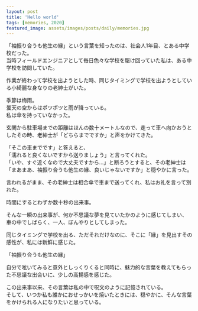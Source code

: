 ```yaml
---
layout: post
title: 'Hello world'
tags: [memories, 2020]
featured_image: assets/images/posts/daily/memories.jpg
---
```


「袖振り合うも他生の縁」という言葉を知ったのは、社会人1年目、とある中学校だった。  
当時フィールドエンジニアとして毎日色々な学校を駆け回っていた私は、ある中学校を訪問していた。  

作業が終わって学校を出ようとした時、同じタイミングで学校を出ようとしている小綺麗な身なりの老紳士がいた。  

季節は梅雨。  
曇天の空からはポツポツと雨が降っている。  
私は傘を持っていなかった。  

玄関から駐車場までの距離はほんの数十メートルなので、走って車へ向かおうとしたその時、老紳士が「どちらまでですか」と声をかけてきた。  

「そこの車までです」と答えると、  
「濡れると良くないですから送りましょう」と言ってくれた。  
「いや、すぐ近くなので大丈夫ですから…」と断ろうとすると、その老紳士は  
「まあまあ、袖振り合うも他生の縁、良いじゃないですか」と穏やかに言った。  

言われるがまま、その老紳士は相合傘で車まで送ってくれ、私はお礼を言って別れた。  

時間にするとわずか数十秒の出来事。  

そんな一瞬の出来事が、何か不思議な夢を見ていたかのように感じてしまい、  
車の中でしばらく、一人、ぼんやりとしてしまった。  

同じタイミングで学校を出る、ただそれだけなのに、そこに「縁」を見出すその感性が、私には新鮮に感じた。  

「袖振り合うも他生の縁」  

自分で呟いてみると意外としっくりくると同時に、魅力的な言葉を教えてもらった不思議な出会いに、少しの高揚感を感じた。  

この出来事以来、その言葉は私の中で呪文のように記憶されている。  
そして、いつか私も誰かにおせっかいを焼いたときには、穏やかに、そんな言葉をかけられる人になりたいと思っている。  